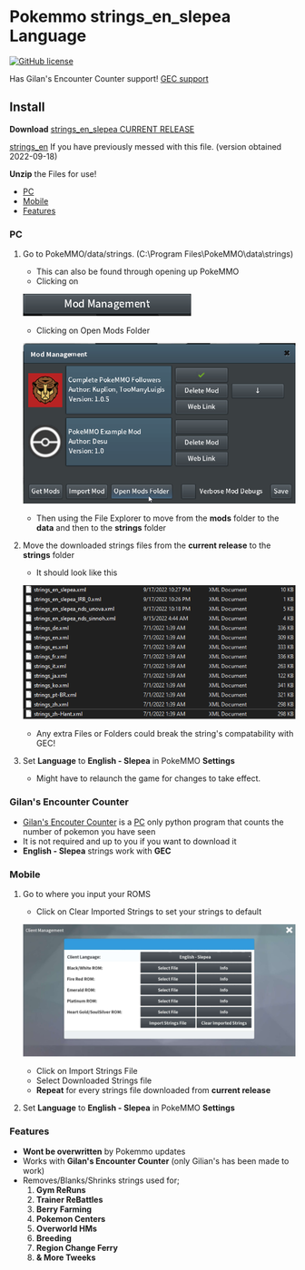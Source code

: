# Pokemmo strings_en_slepea Language

[![GitHub license](https://img.shields.io/badge/license-MIT-brightgreen.svg)](https://raw.githubusercontent.com/LostPast/Pokemmo_strings_en_slepea/main/LICENSE)

Has Gilan's Encounter Counter support! [GEC support](#gilans-encounter-counter)

## Install

**Download** [strings_en_slepea CURRENT RELEASE](https://github.com/LostPast/Pokemmo_strings_en_slepea/archive/refs/heads/strings_en_slepea.zip)

[strings_en](https://github.com/LostPast/Pokemmo_strings_en_slepea/archive/refs/heads/strings_en_default_2022_09-18.zip) If you have previously messed with this file. (version obtained 2022-09-18)

**Unzip** the Files for use!

- [PC](#PC)
- [Mobile](#Mobile)
- [Features](#Features)

### PC

1. Go to PokeMMO/data/strings. (C:\Program Files\PokeMMO\data\strings)
    - This can also be found through opening up PokeMMO
    - Clicking on
    
    ![Image](img/ModManagement.png "Mod Management")

    - Clicking on Open Mods Folder
    
    ![Image](img/OpenModsFolder.png "Open Mods Folder")

    - Then using the File Explorer to move from the **mods** folder to the **data** and then to the **strings** folder
2. Move the downloaded strings files from the **current release** to the **strings** folder
    - It should look like this
    
    ![Image](img/HowItShouldLook.png "How It Should Look")

    - Any extra Files or Folders could break the string's compatability with GEC!
3. Set **Language** to **English - Slepea** in PokeMMO **Settings**
    - Might have to relaunch the game for changes to take effect.

### Gilan's Encounter Counter
- [Gilan's Encouter Counter](https://forums.pokemmo.com/index.php?/topic/137452-tool-gilans-encounter-counter-beta-available-v102-update/) is a [PC](#PC) only python program that counts the number of pokemon you have seen
- It is not required and up to you if you want to download it
- **English - Slepea** strings work with **GEC**

### Mobile

1. Go to where you input your ROMS
    - Click on Clear Imported Strings to set your strings to default

    ![Image](img/MobileImportStrings.jpg "Import Strings")

    - Click on Import Strings File
    - Select Downloaded Strings file
    - **Repeat** for every strings file downloaded from **current release**
2. Set **Language** to **English - Slepea** in PokeMMO **Settings**

### Features

- **Wont be overwritten** by Pokemmo updates
- Works with **Gilan's Encounter Counter** (only Gilian's has been made to work)
- Removes/Blanks/Shrinks strings used for;
    1. **Gym ReRuns**
    2. **Trainer ReBattles**
    3. **Berry Farming**
    4. **Pokemon Centers**
    5. **Overworld HMs**
    6. **Breeding**
    7. **Region Change Ferry**
    8. **& More Tweeks**